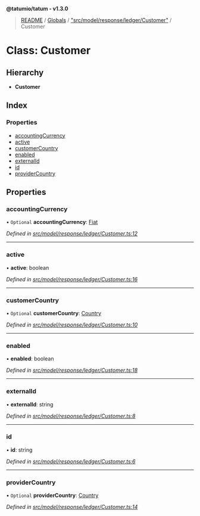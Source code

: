 **@tatumio/tatum - v1.3.0**

> [README](../README.md) / [Globals](../globals.md) / ["src/model/response/ledger/Customer"](../modules/_src_model_response_ledger_customer_.md) / Customer

# Class: Customer

## Hierarchy

* **Customer**

## Index

### Properties

* [accountingCurrency](_src_model_response_ledger_customer_.customer.md#accountingcurrency)
* [active](_src_model_response_ledger_customer_.customer.md#active)
* [customerCountry](_src_model_response_ledger_customer_.customer.md#customercountry)
* [enabled](_src_model_response_ledger_customer_.customer.md#enabled)
* [externalId](_src_model_response_ledger_customer_.customer.md#externalid)
* [id](_src_model_response_ledger_customer_.customer.md#id)
* [providerCountry](_src_model_response_ledger_customer_.customer.md#providercountry)

## Properties

### accountingCurrency

• `Optional` **accountingCurrency**: [Fiat](../enums/_src_model_response_ledger_fiat_.fiat.md)

*Defined in [src/model/response/ledger/Customer.ts:12](https://github.com/tatumio/tatum-js/blob/31bb1b4/src/model/response/ledger/Customer.ts#L12)*

___

### active

•  **active**: boolean

*Defined in [src/model/response/ledger/Customer.ts:16](https://github.com/tatumio/tatum-js/blob/31bb1b4/src/model/response/ledger/Customer.ts#L16)*

___

### customerCountry

• `Optional` **customerCountry**: [Country](../enums/_src_model_request_country_.country.md)

*Defined in [src/model/response/ledger/Customer.ts:10](https://github.com/tatumio/tatum-js/blob/31bb1b4/src/model/response/ledger/Customer.ts#L10)*

___

### enabled

•  **enabled**: boolean

*Defined in [src/model/response/ledger/Customer.ts:18](https://github.com/tatumio/tatum-js/blob/31bb1b4/src/model/response/ledger/Customer.ts#L18)*

___

### externalId

•  **externalId**: string

*Defined in [src/model/response/ledger/Customer.ts:8](https://github.com/tatumio/tatum-js/blob/31bb1b4/src/model/response/ledger/Customer.ts#L8)*

___

### id

•  **id**: string

*Defined in [src/model/response/ledger/Customer.ts:6](https://github.com/tatumio/tatum-js/blob/31bb1b4/src/model/response/ledger/Customer.ts#L6)*

___

### providerCountry

• `Optional` **providerCountry**: [Country](../enums/_src_model_request_country_.country.md)

*Defined in [src/model/response/ledger/Customer.ts:14](https://github.com/tatumio/tatum-js/blob/31bb1b4/src/model/response/ledger/Customer.ts#L14)*
